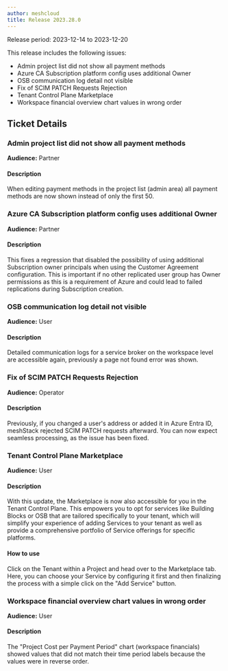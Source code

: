 ```yaml
---
author: meshcloud
title: Release 2023.28.0
---
```


Release period: 2023-12-14 to 2023-12-20

This release includes the following issues:
* Admin project list did not show all payment methods
* Azure CA Subscription platform config uses additional Owner
* OSB communication log detail not visible
* Fix of SCIM PATCH Requests Rejection
* Tenant Control Plane Marketplace
* Workspace financial overview chart values in wrong order
<!--truncate-->

## Ticket Details
### Admin project list did not show all payment methods
**Audience:** Partner<br>

#### Description
When editing payment methods in the project list (admin area) all payment methods are now shown instead of only the first 50.

### Azure CA Subscription platform config uses additional Owner
**Audience:** Partner<br>

#### Description
This fixes a regression that disabled the possibility of using additional Subscription
owner principals when using the Customer Agreement configuration.
This is important if no other replicated user group has Owner permissions as this is a requirement
of Azure and could lead to failed replications during Subscription creation.

### OSB communication log detail not visible
**Audience:** User<br>

#### Description
Detailed communication logs for a service broker on the workspace level are accessible again, previously a page not found error was shown.

### Fix of SCIM PATCH Requests Rejection
**Audience:** Operator<br>

#### Description
Previously, if you changed a user's address or added it in Azure Entra ID,
meshStack rejected SCIM PATCH requests afterward. You can now expect seamless
processing, as the issue has been fixed.

### Tenant Control Plane Marketplace
**Audience:** User<br>

#### Description
With this update, the Marketplace is now also accessible for you in the Tenant Control Plane. This 
empowers you to opt for services like Building Blocks or OSB that are tailored specifically to your 
tenant, which will simplify your experience of adding Services to your tenant as well as provide a 
comprehensive portfolio of Service offerings for specific platforms.

#### How to use
Click on the Tenant within a Project and head over to the Marketplace tab. Here, you can choose 
your Service by configuring it first and then finalizing the process with a simple click on the 
"Add Service" button.

### Workspace financial overview chart values in wrong order
**Audience:** User<br>

#### Description
The "Project Cost per Payment Period" chart (workspace financials) showed values that did not match their time period labels because the values were in reverse order.

